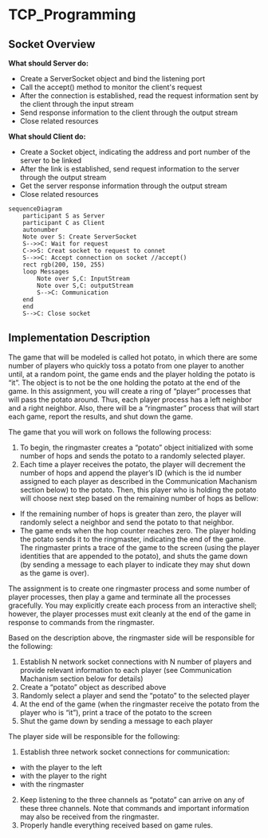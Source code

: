 # TCP_Programming
 
## Socket Overview

**What should Server do:** 
- Create a ServerSocket object and bind the listening port
- Call the accept() method to monitor the client's request
- After the connection is established, read the request information sent by the client through the input stream
- Send response information to the client through the output stream
- Close related resources

**What should Client do:**
- Create a Socket object, indicating the address and port number of the server to be linked
- After the link is established, send request information to the server through the output stream
- Get the server response information through the output stream
- Close related resources

```mermaid
sequenceDiagram
    participant S as Server
    participant C as Client
    autonumber
    Note over S: Create ServerSocket
    S-->>C: Wait for request
    C->>S: Creat socket to request to connet
    S-->>C: Accept connection on socket //accept()
    rect rgb(200, 150, 255)
    loop Messages
        Note over S,C: InputStream
        Note over S,C: outputStream
        S-->C: Communication
    end
    end
    S-->C: Close socket
```
## Implementation Description

The game that will be modeled is called hot potato, in which there are some number of players who quickly toss a potato from one player to another until, at a random point, the game ends and the player holding the potato is “it”. The object is to not be the one holding the potato at the end of the game. In this assignment, you will create a ring of “player” processes that will pass the potato around. Thus, each player process has a left neighbor and a right neighbor. Also, there will be a “ringmaster” process that will start each game, report the results, and shut down the game.

The game that you will work on follows the following process:
1. To begin, the ringmaster creates a “potato” object initialized with some number of hops and sends the potato to a randomly selected player.
2. Each time a player receives the potato, the player will decrement the number of hops and append the player’s ID (which is the id number assigned to each player as described in the Communication Machanism section below) to the potato. Then, this player who is holding the potato will choose next step based on the remaining number of hops as bellow:
- If the remaining number of hops is greater than zero, the player will randomly select a neighbor and send the potato to that neighbor.
- The game ends when the hop counter reaches zero. The player holding the potato sends it to the ringmaster, indicating the end of the game. The ringmaster prints a trace of the game to the screen (using the player identities that are appended to the potato), and shuts the game down (by sending a message to each player to indicate they may shut down as the game is over). 

The assignment is to create one ringmaster process and some number of player processes, then play a game and terminate all the processes gracefully. You may explicitly create each process from an interactive shell; however, the player processes must exit cleanly at the end of the game in response to commands from the ringmaster.
	
Based on the description above, the ringmaster side will be responsible for the following:
1. Establish N network socket connections with N number of players and provide relevant
information to each player (see Communication Machanism section below for details)
2. Create a “potato” object as described above
3. Randomly select a player and send the “potato” to the selected player
4. At the end of the game (when the ringmaster receive the potato from the player who is
“it”), print a trace of the potato to the screen
5. Shut the game down by sending a message to each player

The player side will be responsible for the following:
1. Establish three network socket connections for communication:
- with the player to the left
- with the player to the right
- with the ringmaster
2. Keep listening to the three channels as “potato” can arrive on any of these three
channels. Note that commands and important information may also be received from the
ringmaster.
3. Properly handle everything received based on game rules.